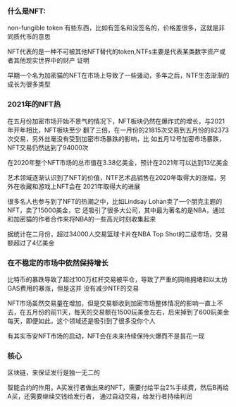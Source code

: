 ### 什么是NFT:

non-fungible token 有些东西，比如有签名和没签名的，价格差很多，这就是非同质代币的意思

NFT代表的是一种不可被其他NFT替代的token,NTFs主要是代表某类数字资产或者其他现实世界中的财产
证明

早期一个名为加密猫的NFT在市场上导致了一些骚动，多年之后，NTF生态渐渐的成长为很多类型

### 2021年的NFT热

在五月份加密市场开始不景气的情况下，NFT板块仍然在爆炸式的增长，与2021年开年相比，NFT板块至少
翻了三倍，在一月份的21815次交易到五月份的82373次交易，另外丝毫没有受到加密市场暴跌的影响，比
如五月12号加密市场暴跌，NFT交易仍然达到了94000次

在2020年整个NFT市场的总市值在3.38亿美金，预计在2021年可以达到13亿美金

艺术领域逐渐认识到了NFT的价值，NTF艺术品销售在2020年取得大的涨幅，另外在收藏和游戏上NFT会在
2021年取得大的进展

很多名人也参与到了NFT的热潮之中，比如Lindsay Lohan卖了一个朋克主题的NFT，卖了15000美金，它
还吸引了很多大公司，其中最为著名的是NBA，通过和加密猫的作者合作来将NBA的一些高光时刻收集起来


据统计在二月份，超过34000人交易篮球卡片在NBA Top Shot的二级市场，交易额超过了4亿美金

### 在不稳定的市场中依然保持增长

比特币的暴跌导致了超过100万杠杆交易被平仓，导致了严重的网络拥堵和以太坊GAS费用的暴涨，但是这并
没有减少NTF的交易

NFT市场虽然交易量在增加，但是交易额收到加密市场整体情况的影响一直上不去，在五月份的前11天，每天的交易额在1500玩美金左右，后来掉到了600玩美金每天，即便如此，这个领域还是吸引到了很多没你个人

有其实币安NFT市场的启动，NFT会在未来持续保持火爆而不是昙花一现

### 核心

区块链，来保证发行是独一无二的

智能合约的作用，A买发行者做出来的NFT，需要付给平台2%手续费，然后B再给A买，还需要继续交钱给发行者，
通过自动交易，给发行者持续利润
